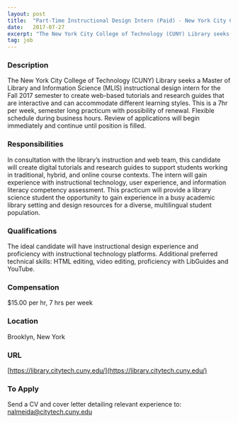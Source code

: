 ```yaml
---
layout: post
title:  "Part-Time Instructional Design Intern (Paid) - New York City College of Technology (CUNY)"
date:   2017-07-27
excerpt: "The New York City College of Technology (CUNY) Library seeks a Master of Library and Information Science (MLIS) instructional design intern for the Fall 2017 semester to create web-based tutorials and research guides that are interactive and can accommodate different learning styles. This is a 7hr per week, semester long..."
tag: job
---
```


### Description   

The New York City College of Technology (CUNY) Library seeks a Master of Library and Information Science (MLIS) instructional design intern for the Fall 2017 semester to create web-based tutorials and research guides that are interactive and can accommodate different learning styles. This is a 7hr per week, semester long practicum with possibility of renewal. Flexible schedule during business hours. Review of applications will begin immediately and continue until position is filled. 



### Responsibilities   

In consultation with the library’s instruction and web team, this candidate will create digital tutorials and research guides to support students working in traditional, hybrid, and online course contexts. The intern will gain experience with instructional technology, user experience, and information literacy competency assessment. This practicum will provide a library science student the opportunity to gain experience in a busy academic library setting and design resources for a diverse, multilingual student population.


### Qualifications   

The ideal candidate will have instructional design experience and proficiency with instructional technology platforms. Additional preferred technical skills: HTML editing, video editing, proficiency with LibGuides and YouTube.


### Compensation   

$15.00 per hr, 7 hrs per week


### Location   

Brooklyn, New York


### URL   

[https://library.citytech.cuny.edu/](https://library.citytech.cuny.edu/)

### To Apply   

Send a CV and cover letter detailing relevant experience to: nalmeida@citytech.cuny.edu 






